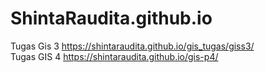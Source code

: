 # ShintaRaudita.github.io
Tugas Gis 3 
https://shintaraudita.github.io/gis_tugas/giss3/
<br>
Tugas GIS 4
https://shintaraudita.github.io/gis-p4/
